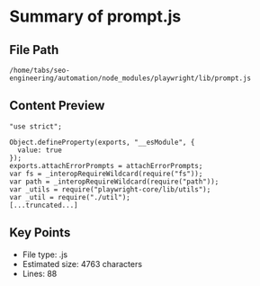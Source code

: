 # Summary of prompt.js
  
## File Path
`/home/tabs/seo-engineering/automation/node_modules/playwright/lib/prompt.js`

## Content Preview
```
"use strict";

Object.defineProperty(exports, "__esModule", {
  value: true
});
exports.attachErrorPrompts = attachErrorPrompts;
var fs = _interopRequireWildcard(require("fs"));
var path = _interopRequireWildcard(require("path"));
var _utils = require("playwright-core/lib/utils");
var _util = require("./util");
[...truncated...]
```

## Key Points
- File type: .js
- Estimated size: 4763 characters
- Lines: 88
